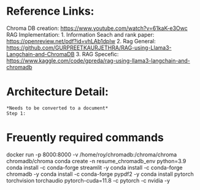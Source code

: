 # Reference Links: 
Chroma DB creation: https://www.youtube.com/watch?v=61kaK-e3Owc
RAG Implementation:
    1. Information Seach and rank paper: https://openreview.net/pdf?id=vhLAb1dpIw
    2. Rag General: https://github.com/GURPREETKAURJETHRA/RAG-using-Llama3-Langchain-and-ChromaDB
    3. RAG Specefic: https://www.kaggle.com/code/gpreda/rag-using-llama3-langchain-and-chromadb
    


# Architecture Detail:
    *Needs to be converted to a document*
    Step 1: 


# Freuently required commands
docker run -p 8000:8000 -v /home/roy/chromadb:/chroma/chroma chromadb/chroma
conda create -n resume_chromadb_env python=3.9
conda install -c conda-forge streamlit -y
conda install -c conda-forge chromadb -y
conda install -c conda-forge pypdf2 -y
conda install pytorch torchvision torchaudio pytorch-cuda=11.8 -c pytorch -c nvidia -y
